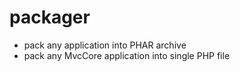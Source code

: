 # packager
- pack any application into PHAR archive
- pack any MvcCore application into single PHP file
